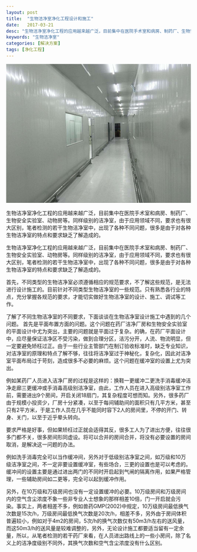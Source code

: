 ```yaml
---
layout: post
title:  "生物洁净室净化工程设计和施工"
date:   2017-03-21
desc: "生物洁净室净化工程的应用越来越广泛，目前集中在医院手术室和病房、制药厂、生物安全实验室、动物房等。同样级别的洁净室，由于应用领域不同，要求也有很大区别，笔者检测的若干生物洁净室中，出现了各种不同问题，很多是由于对各种生物洁净室的特点和要求缺乏了解造成的。"
keywords: "生物洁净室"
categories: [解决方案]
tags: [净化工程]
---
```


![](/static/img/2017/03/2102.jpg)

生物洁净室净化工程的应用越来越广泛，目前集中在医院手术室和病房、制药厂、生物安全实验室、动物房等。同样级别的洁净室，由于应用领域不同，要求也有很大区别，笔者检测的若干生物洁净室中，出现了各种不同问题，很多是由于对各种生物洁净室的特点和要求缺乏了解造成的。

生物洁净室净化工程的应用越来越广泛，目前集中在医院手术室和病房、制药厂、生物安全实验室、动物房等。同样级别的洁净室，由于应用领域不同，要求也有很大区别，笔者检测的若干生物洁净室中，出现了各种不同问题，很多是由于对各种生物洁净室的特点和要求缺乏了解造成的。

首先，不同类型的生物洁净室必须遵循相应的规范要求，不了解这些规范，是无法进行设计施工的。目前针对不同类型生物洁净室的一些规范。只有熟悉各行业的特点，充分掌握各规范的要求，才能切实做好生物洁净室的设计、施工、调试等工作。

了解了不同生物洁净室的不同要求，下面谈谈在生物洁净室设计施工中遇到的几个问题。 首先是平面布置方面的问题。这个问题在药厂洁净厂房和生物安全实验室的平面设计中尤为突出，主要的问题就是平面过于复杂。的确，在药厂平面设计中，应尽量保证洁净区不受污染，做到合理分区，洁污分开，人流、物流明显，但一定要避免矫枉过正。由于一些行业主管部门在制订验收标准时，缺乏专业知识，对洁净室的原理和特点了解不够，往往将洁净室过于神秘化，复杂化，因此对洁净室平面布局过于苛刻，造成很多不必要的麻烦。这个问题在缓冲室的设置上尤为突出。

例如某药厂人员进入洁净厂房的过程是这样的：换鞋一更缓冲二更洗手消毒缓冲洁净走廊三更缓冲或手消毒高级别洁净室，由此，工作人员在进入高级别洁净室工作前，需要进出9个房间，开启关闭18扇门，其复杂程度可想而知。另外，很多药厂由于规模小投资少，厂房十分紧凑，以至于每间辅助间的面积只有几平方米，甚至只有2平方米，于是工作人员在几乎不能同时容下2人的房间里，不停的开门、转身、关门，以至于近乎晕头转向。

要求严格是好事，但如果矫枉过正就会适得其反，很多工人为了进出方便，往往很多门都不关，很多房间形同虚设。将可以合并的房间合并，将没有必要设置的房间取消，是解决这一问题的办法。

例如洗手消毒完全可以当作缓冲间，另外对于低级别洁净室之间，如万级和10万级洁净室之间，不一定非要设置缓冲室，有些场合，三更的设置也是可以考虑的。缓冲间的设置主要是通过进出两门的不同时开启起到气闸的隔离作用，如果严格管理，一些辅助房间如二更等，完全可以起到缓冲作用。

另外，在10万级和万级房间也没有一定设置缓冲的必要。10万级房间和万级房间内的空气含尘浓度不象一些非专业人士想象的那样相差10倍，门一开启就会污染。事实上，两者相差不多，例如兽药GMP(2002)中规定，10万级房间最低换气次数是15次/h，万级房间最低换气次数是20次/h，相差不多，另外由于房间体积普遍较小，例如对于4m2的房间，5次/h的换气次数仅有50m3/h左右的送风量，而这50m3/h的送风量是较难调整的，另外，无论设计施工都要适当留有一定余量，所以，从笔者检测的若干药厂来看，在人员进出路线上的一些小房间，除了名义上的洁净度级别不同外，其换气次数和空气含尘浓度没有什么区别。
